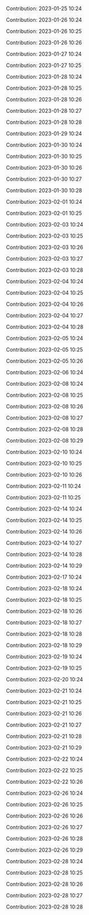 Contribution: 2023-01-25 10:24

Contribution: 2023-01-26 10:24

Contribution: 2023-01-26 10:25

Contribution: 2023-01-26 10:26

Contribution: 2023-01-27 10:24

Contribution: 2023-01-27 10:25

Contribution: 2023-01-28 10:24

Contribution: 2023-01-28 10:25

Contribution: 2023-01-28 10:26

Contribution: 2023-01-28 10:27

Contribution: 2023-01-28 10:28

Contribution: 2023-01-29 10:24

Contribution: 2023-01-30 10:24

Contribution: 2023-01-30 10:25

Contribution: 2023-01-30 10:26

Contribution: 2023-01-30 10:27

Contribution: 2023-01-30 10:28

Contribution: 2023-02-01 10:24

Contribution: 2023-02-01 10:25

Contribution: 2023-02-03 10:24

Contribution: 2023-02-03 10:25

Contribution: 2023-02-03 10:26

Contribution: 2023-02-03 10:27

Contribution: 2023-02-03 10:28

Contribution: 2023-02-04 10:24

Contribution: 2023-02-04 10:25

Contribution: 2023-02-04 10:26

Contribution: 2023-02-04 10:27

Contribution: 2023-02-04 10:28

Contribution: 2023-02-05 10:24

Contribution: 2023-02-05 10:25

Contribution: 2023-02-05 10:26

Contribution: 2023-02-06 10:24

Contribution: 2023-02-08 10:24

Contribution: 2023-02-08 10:25

Contribution: 2023-02-08 10:26

Contribution: 2023-02-08 10:27

Contribution: 2023-02-08 10:28

Contribution: 2023-02-08 10:29

Contribution: 2023-02-10 10:24

Contribution: 2023-02-10 10:25

Contribution: 2023-02-10 10:26

Contribution: 2023-02-11 10:24

Contribution: 2023-02-11 10:25

Contribution: 2023-02-14 10:24

Contribution: 2023-02-14 10:25

Contribution: 2023-02-14 10:26

Contribution: 2023-02-14 10:27

Contribution: 2023-02-14 10:28

Contribution: 2023-02-14 10:29

Contribution: 2023-02-17 10:24

Contribution: 2023-02-18 10:24

Contribution: 2023-02-18 10:25

Contribution: 2023-02-18 10:26

Contribution: 2023-02-18 10:27

Contribution: 2023-02-18 10:28

Contribution: 2023-02-18 10:29

Contribution: 2023-02-19 10:24

Contribution: 2023-02-19 10:25

Contribution: 2023-02-20 10:24

Contribution: 2023-02-21 10:24

Contribution: 2023-02-21 10:25

Contribution: 2023-02-21 10:26

Contribution: 2023-02-21 10:27

Contribution: 2023-02-21 10:28

Contribution: 2023-02-21 10:29

Contribution: 2023-02-22 10:24

Contribution: 2023-02-22 10:25

Contribution: 2023-02-22 10:26

Contribution: 2023-02-26 10:24

Contribution: 2023-02-26 10:25

Contribution: 2023-02-26 10:26

Contribution: 2023-02-26 10:27

Contribution: 2023-02-26 10:28

Contribution: 2023-02-26 10:29

Contribution: 2023-02-28 10:24

Contribution: 2023-02-28 10:25

Contribution: 2023-02-28 10:26

Contribution: 2023-02-28 10:27

Contribution: 2023-02-28 10:28

